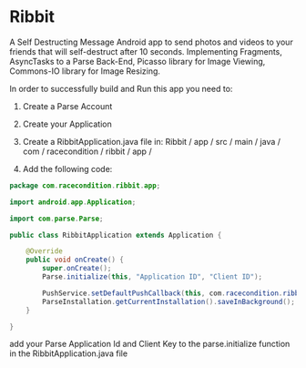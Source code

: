 Ribbit
======

A Self Destructing Message Android app to send photos and videos to your friends that will self-destruct after 10 seconds.  Implementing Fragments, AsyncTasks to a Parse Back-End, Picasso library for Image Viewing, Commons-IO library for Image 
Resizing.

In order to successfully build and Run this app you need to:

1.  Create a Parse Account
2.  Create your Application
3.  Create a RibbitApplication.java file in:
Ribbit / app / src / main / java / com / racecondition / ribbit / app /

4.  Add the following code:

```java
package com.racecondition.ribbit.app;

import android.app.Application;

import com.parse.Parse;

public class RibbitApplication extends Application {

    @Override
    public void onCreate() {
        super.onCreate();
        Parse.initialize(this, "Application ID", "Client ID");

        PushService.setDefaultPushCallback(this, com.racecondition.ribbitsdm.app.ui.MainActivity.class);
        ParseInstallation.getCurrentInstallation().saveInBackground();
    }

}
```

add your Parse Application Id and Client Key to the parse.initialize function in the RibbitApplication.java file

